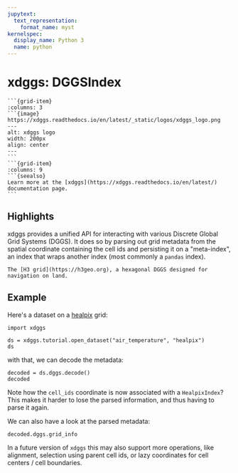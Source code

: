 ```yaml
---
jupytext:
  text_representation:
    format_name: myst
kernelspec:
  display_name: Python 3
  name: python
---
```


# xdggs: DGGSIndex

````{grid}
```{grid-item}
:columns: 3
```{image} https://xdggs.readthedocs.io/en/latest/_static/logos/xdggs_logo.png
---
alt: xdggs logo
width: 200px
align: center
---
```
```{grid-item}
:columns: 9
```{seealso}
Learn more at the [xdggs](https://xdggs.readthedocs.io/en/latest/) documentation page.
```
````

## Highlights

xdggs provides a unified API for interacting with various Discrete Global Grid Systems (DGGS). It does so by parsing out grid metadata from the spatial coordinate containing the cell ids and persisting it on a "meta-index", an index that wraps another index (most commonly a `pandas` index).

```{figure} h3.png
The [H3 grid](https://h3geo.org), a hexagonal DGGS designed for navigation on land.
```

## Example

Here's a dataset on a [healpix](https://healpix.sourceforge.io/html/intro.htm) grid:

```{code-cell} python
import xdggs

ds = xdggs.tutorial.open_dataset("air_temperature", "healpix")
ds
```

with that, we can decode the metadata:

```{code-cell} python
decoded = ds.dggs.decode()
decoded
```

Note how the `cell_ids` coordinate is now associated with a `HealpixIndex`? This makes it harder to lose the parsed information, and thus having to parse it again.

We can also have a look at the parsed metadata:

```{code-cell} python
decoded.dggs.grid_info
```

In a future version of `xdggs` this may also support more operations, like alignment, selection using parent cell ids, or lazy coordinates for cell centers / cell boundaries.
